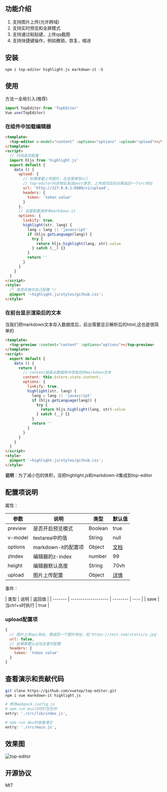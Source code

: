 ## 功能介绍

1. 支持图片上传(允许跨域)
2. 支持实时预览和全屏模式
3. 支持通过粘贴键，上传qq截图
4. 支持快捷键操作，例如撤销，恢复，缩进

## 安装

```node
npm i top-editor highlight.js markdown-it -S
```

## 使用

方法一全局引入(推荐)  

```javascript
import TopEditor from 'TopEditor'
Vue.use(TopEditor)
```

### 在组件中加载编辑器  

```html
<template>
  <top-editor v-model="content" :options="options" :upload="upload"></top-editor>
</template>
<script>
  // 代码高亮配置
  import hljs from 'highlight.js'
  export default {
    data () {
      upload: {
        // 如果需要上传图片，在这里填写url
        // top-editor向该地址发送post请求，上传成功后后台需返回一个src地址  
        url: 'http://127.0.0.1:8080/v1/upload',
        headers: {
          token: 'token value'
        }
      },
      // 这里配置请参考markdown-it
      options: {
        linkify: true,
        highlight(str, lang) {
          lang = lang || 'javascript'
          if (hljs.getLanguage(lang)) {
            try {
              return hljs.highlight(lang, str).value
            } catch (__) {}
          }
          return ''
        }
      }
    }
  }
</script>
<style>
  /* 高亮风格可自己配置 */
  @import '~highlight.js/styles/github.css';
</style>
```

### 在前台显示渲染后的文本

当我们把markdown文本存入数据库后，前台需要显示解析后的html,这也是很简单的  

```html
<template>
  <top-preview :content="content" :options="options"></top-preview>
</template>
<script>
  export default {
    data () {
      return {
        // content就是从数据库中获取到的markdown文本
        content: this.$store.state.content,
        options: {
          linkify: true,
          highlight(str, lang) {
            lang = lang || 'javascript'
            if (hljs.getLanguage(lang)) {
              try {
                return hljs.highlight(lang, str).value
              } catch (__) {}
            }
            return ''
          }
        }
      }
    }
  }
</script>
<style>
  @import '~highlight.js/styles/github.css';
</style>
```

**说明**：为了减小包的体积，没把highlight.js和markdown-it集成到top-editor    

## 配置项说明

属性：

| 参数 | 说明 | 类型 | 默认值 |
| ------- | ------------------- | -------- | ---- |
| preview | 是否开启预览模式    | Boolean  | true |
| v-model | textarea中的值      | String   | null |
| options | markdown-it的配置项 | Object   | [文档](https://github.com/markdown-it/markdown-it) |
| zIndex  | 编辑器的z-index     | number   | 99   |
| height  | 编辑器默认高度      | String   | 70vh |
| upload  | 图片上传配置        | Object   | [详情](#upload) |

事件：

| 类型 | 说明 | 返回值 |
| ------- | ------------------- | -------- | ---- |
| save | 当ctrl+s时执行 | true |

<a id="upload"></a>

### upload配置项

```javascript
{
  // 图片上传api地址，需返回一个图片地址，如'https://test.com/static/a.jpg'
  url: false,
  // 如果需要认证在这里可配置
  headers: {
    token: 'token value'
  }
}
```

## 查看演示和贡献代码

```bash
git clone https://github.com/vuetop/top-editor.git
npm i vue markdown-it highlight.js

# 修改webpack.config.js
# npm run build时打包文件
entry: './src/lib/index.js',

# npm run dev时查看演示
entry: './src/main.js',
```

## 效果图

![top-editor](https://github.com/vuetop/top-editor/blob/master/demo/top-editor.png)  

## 开源协议

MIT